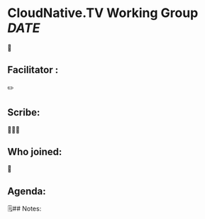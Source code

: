 # CloudNative.TV Working Group *DATE* 

🤹 
## Facilitator : 

✏️ 
## Scribe:

🧑‍🤝‍🧑 
## Who joined:

:dart: 
## Agenda:

🗒️## 
Notes: 
